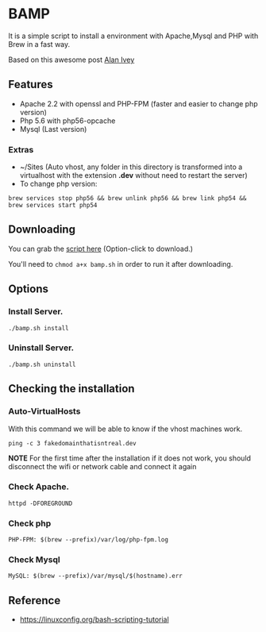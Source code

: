 # BAMP

It is a simple script to install a environment with Apache,Mysql and PHP with Brew in a fast way.

Based on this awesome post [Alan Ivey](https://echo.co/blog/os-x-1010-yosemite-local-development-environment-apache-php-and-mysql-homebrew)

## Features

- Apache 2.2 with openssl and PHP-FPM (faster and easier to change php version)
- Php 5.6 with php56-opcache
- Mysql (Last version)

### Extras
- ~/Sites (Auto vhost, any folder in this directory is transformed into a virtualhost with the extension **.dev** without need to restart the server)
- To change php version:

```
brew services stop php56 && brew unlink php56 && brew link php54 && brew services start php54
```

## Downloading

You can grab the [script here](https://raw.githubusercontent.com/nothnk/bamp/master/bamp.sh) (Option-click to download.)

You'll need to `chmod a+x bamp.sh` in order to run it after downloading.

## Options

### Install Server.

```
./bamp.sh install
```
### Uninstall Server.
```
./bamp.sh uninstall
```

## Checking the installation

### Auto-VirtualHosts

With this command we will be able to know if the vhost machines work.

```
ping -c 3 fakedomainthatisntreal.dev
```

**NOTE** For the first time after the installation if it does not work, you should disconnect the wifi or network cable and connect it again

### Check Apache.

```
httpd -DFOREGROUND
```

### Check php

```
PHP-FPM: $(brew --prefix)/var/log/php-fpm.log
```

### Check Mysql

```
MySQL: $(brew --prefix)/var/mysql/$(hostname).err
```

## Reference
- https://linuxconfig.org/bash-scripting-tutorial
